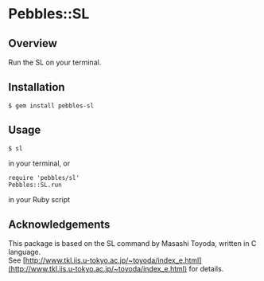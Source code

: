 # Pebbles::SL

## Overview

Run the SL on your terminal.

## Installation

	$ gem install pebbles-sl

## Usage

	$ sl

in your terminal, or

	require 'pebbles/sl'
	Pebbles::SL.run

in your Ruby script


## Acknowledgements

This package is based on the SL command by Masashi Toyoda, written in C language.<br/>
See [http://www.tkl.iis.u-tokyo.ac.jp/~toyoda/index_e.html](http://www.tkl.iis.u-tokyo.ac.jp/~toyoda/index_e.html) for details.
